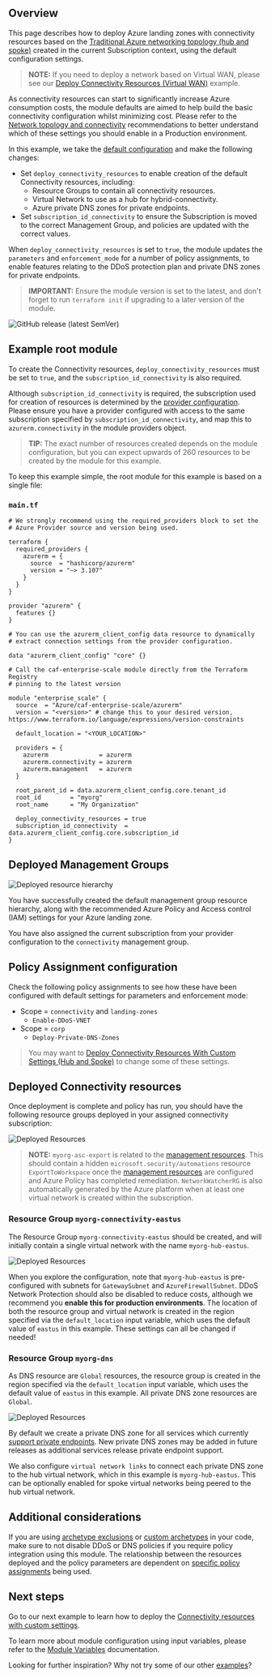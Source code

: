<!-- markdownlint-disable first-line-h1 -->
## Overview

This page describes how to deploy Azure landing zones with connectivity resources based on the [Traditional Azure networking topology (hub and spoke)][wiki_connectivity_resources_hub_and_spoke] created in the current Subscription context, using the default configuration settings.

> **NOTE:**
> If you need to deploy a network based on Virtual WAN, please see our [Deploy Connectivity Resources (Virtual WAN)][wiki_deploy_virtual_wan_resources] example.

As connectivity resources can start to significantly increase Azure consumption costs, the module defaults are aimed to help build the basic connectivity configuration whilst minimizing cost.
Please refer to the [Network topology and connectivity][alz_connectivity] recommendations to better understand which of these settings you should enable in a Production environment.

In this example, we take the [default configuration][wiki_deploy_default_configuration] and make the following changes:

- Set `deploy_connectivity_resources` to enable creation of the default Connectivity resources, including:
  - Resource Groups to contain all connectivity resources.
  - Virtual Network to use as a hub for hybrid-connectivity.
  - Azure private DNS zones for private endpoints.
- Set `subscription_id_connectivity` to ensure the Subscription is moved to the correct Management Group, and policies are updated with the correct values.

When `deploy_connectivity_resources` is set to `true`, the module updates the `parameters` and `enforcement_mode` for a number of policy assignments, to enable features relating to the DDoS protection plan and private DNS zones for private endpoints.

<!-- Some private DNS zones for private endpoints are bound to a specific Azure Region.
By default, the module will use the location set for connectivity resources, or the `default_location` value (`eastus`), in order of precedence.
To add more locations, simply add them to the `configure_connectivity_resources.settings.dns.config.private_link_locations` value.
This must be in the short format (`uksouth`), and not DisplayName (`UK South`). -->

> **IMPORTANT:**
> Ensure the module version is set to the latest, and don't forget to run `terraform init` if upgrading to a later version of the module.

![GitHub release (latest SemVer)](https://img.shields.io/github/v/release/Azure/terraform-azurerm-caf-enterprise-scale?style=flat&logo=github)

## Example root module

To create the Connectivity resources, `deploy_connectivity_resources` must be set to `true`, and the `subscription_id_connectivity` is also required.

Although `subscription_id_connectivity` is required, the subscription used for creation of resources is determined by the [provider configuration][wiki_provider_configuration].
Please ensure you have a provider configured with access to the same subscription specified by `subscription_id_connectivity`, and map this to `azurerm.connectivity` in the module providers object.

> **TIP:**
> The exact number of resources created depends on the module configuration, but you can expect upwards of 260 resources to be created by the module for this example.

To keep this example simple, the root module for this example is based on a single file:

### `main.tf`

```hcl
# We strongly recommend using the required_providers block to set the
# Azure Provider source and version being used.

terraform {
  required_providers {
    azurerm = {
      source  = "hashicorp/azurerm"
      version = "~> 3.107"
    }
  }
}

provider "azurerm" {
  features {}
}

# You can use the azurerm_client_config data resource to dynamically
# extract connection settings from the provider configuration.

data "azurerm_client_config" "core" {}

# Call the caf-enterprise-scale module directly from the Terraform Registry
# pinning to the latest version

module "enterprise_scale" {
  source  = "Azure/caf-enterprise-scale/azurerm"
  version = "<version>" # change this to your desired version, https://www.terraform.io/language/expressions/version-constraints

  default_location = "<YOUR_LOCATION>"

  providers = {
    azurerm              = azurerm
    azurerm.connectivity = azurerm
    azurerm.management   = azurerm
  }

  root_parent_id = data.azurerm_client_config.core.tenant_id
  root_id        = "myorg"
  root_name      = "My Organization"

  deploy_connectivity_resources = true
  subscription_id_connectivity  = data.azurerm_client_config.core.subscription_id
}
```

## Deployed Management Groups

![Deployed resource hierarchy](media/examples-deploy-connectivity-core.png)

You have successfully created the default management group resource hierarchy, along with the recommended Azure Policy and Access control (IAM) settings for your Azure landing zone.

You have also assigned the current subscription from your provider configuration to the `connectivity` management group.

## Policy Assignment configuration

Check the following policy assignments to see how these have been configured with default settings for parameters and enforcement mode:

- Scope = `connectivity` and `landing-zones`
  - `Enable-DDoS-VNET`
- Scope = `corp`
  - `Deploy-Private-DNS-Zones`

> You may want to [Deploy Connectivity Resources With Custom Settings (Hub and Spoke)][wiki_deploy_connectivity_resources_custom] to change some of these settings.

## Deployed Connectivity resources

Once deployment is complete and policy has run, you should have the following resource groups deployed in your assigned connectivity subscription:

![Deployed Resources](media/examples-deploy-connectivity-rsgs.png)

> **NOTE:**
> `myorg-asc-export` is related to the [management resources][wiki_management_resources].
> This should contain a hidden `microsoft.security/automations` resource `ExportToWorkspace` once the [management resources][wiki_management_resources] are configured and Azure Policy has completed remediation.
> `NetworkWatcherRG` is also automatically generated by the Azure platform when at least one virtual network is created within the subscription.

### Resource Group `myorg-connectivity-eastus`

The Resource Group `myorg-connectivity-eastus` should be created, and will initially contain a single virtual network with the name `myorg-hub-eastus`.

![Deployed Resources](media/examples-deploy-connectivity-rsg.png)

When you explore the configuration, note that `myorg-hub-eastus` is pre-configured with subnets for `GatewaySubnet` and `AzureFirewallSubnet`.
DDoS Network Protection should also be disabled to reduce costs, although we recommend you **enable this for production environments**.
The location of both the resource group and virtual network is created in the region specified via the `default_location` input variable, which uses the default value of `eastus` in this example.
These settings can all be changed if needed!

### Resource Group `myorg-dns`

As DNS resource are `Global` resources, the resource group is created in the region specified via the `default_location` input variable, which uses the default value of `eastus` in this example.
All private DNS zone resources are `Global`.

![Deployed Resources](media/examples-deploy-connectivity-dns-rsg.png)

By default we create a private DNS zone for all services which currently [support private endpoints][azure_private_endpoint_support].
New private DNS zones may be added in future releases as additional services release private endpoint support.

We also configure `virtual network links` to connect each private DNS zone to the hub virtual network, which in this example is `myorg-hub-eastus`.
This can be optionally enabled for spoke virtual networks being peered to the hub virtual network.

## Additional considerations

If you are using [archetype exclusions][wiki_archetype_exclusions] or [custom archetypes][wiki_custom_archetypes] in your code, make sure to not disable DDoS or DNS policies if you require policy integration using this module.
The relationship between the resources deployed and the policy parameters are dependent on [specific policy assignments](#policy-assignment-configuration) being used.

## Next steps

Go to our next example to learn how to deploy the [Connectivity resources with custom settings][wiki_deploy_connectivity_resources_custom].

To learn more about module configuration using input variables, please refer to the [Module Variables][wiki_module_variables] documentation.

Looking for further inspiration? Why not try some of our other [examples][wiki_examples]?

[//]: # "************************"
[//]: # "INSERT LINK LABELS BELOW"
[//]: # "************************"

[alz_connectivity]: https://learn.microsoft.com/azure/cloud-adoption-framework/ready/landing-zone/design-area/network-topology-and-connectivity "Network topology and connectivity for Azure landing zones on the Cloud Adoption Framework."

[azure_private_endpoint_support]: https://learn.microsoft.com/azure/private-link/private-endpoint-dns#azure-services-dns-zone-configuration "Azure services DNS zone configuration"

[wiki_module_variables]:                     %5BUser-Guide%5D-Module-Variables "Wiki - Module Variables"
[wiki_provider_configuration]:               %5BUser-Guide%5D-Provider-Configuration "Wiki - Provider Configuration"
[wiki_connectivity_resources_hub_and_spoke]: %5BUser-Guide%5D-Connectivity-Resources#traditional-azure-networking-topology-hub-and-spoke "Wiki - Connectivity Resources - Traditional Azure networking topology (hub and spoke)"
[wiki_deploy_connectivity_resources_custom]: %5BExamples%5D-Deploy-Multi-Region-Networking-With-Custom-Settings "Wiki - Deploy multi region networking with custom settings (Hub and Spoke)"
[wiki_deploy_virtual_wan_resources]:         %5BExamples%5D-Deploy-Virtual-WAN-Resources "Wiki - Deploy Connectivity Resources (Virtual WAN)"
[wiki_examples]:                             Examples "Wiki - Examples"
[wiki_management_resources]:                 %5BUser-Guide%5D-Management-Resources "Wiki - Management Resources"
[wiki_deploy_default_configuration]:         %5BExamples%5D-Deploy-Default-Configuration "Wiki - Deploy Default Configuration"
[wiki_archetype_exclusions]:                 %5BExamples%5D-Expand-Built-in-Archetype-Definitions#to-enable-the-exclusion-function "Wiki - Expand Built-in Archetype Definitions # To enable the exclusion function"
[wiki_custom_archetypes]:                    %5BUser-Guide%5D-Archetype-Definitions "[User Guide] Archetype Definitions"
